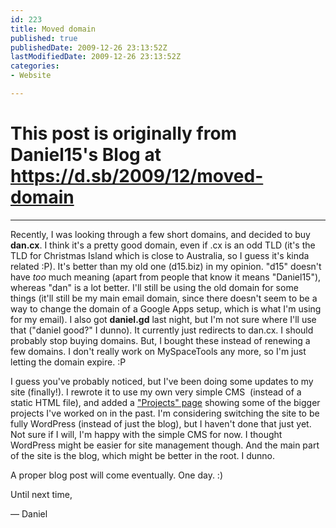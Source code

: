 ```yaml
---
id: 223
title: Moved domain
published: true
publishedDate: 2009-12-26 23:13:52Z
lastModifiedDate: 2009-12-26 23:13:52Z
categories:
- Website

---
```


# This post is originally from Daniel15's Blog at https://d.sb/2009/12/moved-domain

---

Recently, I was looking through a few short domains, and decided to buy **dan.cx**. I think it's a pretty good domain, even if .cx is an odd TLD (it's the TLD for Christmas Island which is close to Australia, so I guess it's kinda related :P). It's better than my old one (d15.biz) in my opinion. "d15" doesn't have *too* much meaning (apart from people that know it means "Daniel15"), whereas "dan" is a lot better. I'll still be using the old domain for some things (it'll still be my main email domain, since there doesn't seem to be a way to change the domain of a Google Apps setup, which is what I'm using for my email). I also got **daniel.gd** last night, but I'm not sure where I'll use that ("daniel good?" I dunno). It currently just redirects to dan.cx. I should probably stop buying domains. But, I bought these instead of renewing a few domains. I don't really work on MySpaceTools any more, so I'm just letting the domain expire. :P

I guess you've probably noticed, but I've been doing some updates to my site (finally!). I rewrote it to use my own very simple CMS  (instead of a static HTML file), and added a ["Projects" page](http://dan.cx/projects.htm) showing some of the bigger projects I've worked on in the past. I'm considering switching the site to be fully WordPress (instead of just the blog), but I haven't done that just yet. Not sure if I will, I'm happy with the simple CMS for now. I thought WordPress might be easier for site management though. And the main part of the site is the blog, which might be better in the root. I dunno.

A proper blog post will come eventually. One day. :)

Until next time,  

— Daniel

